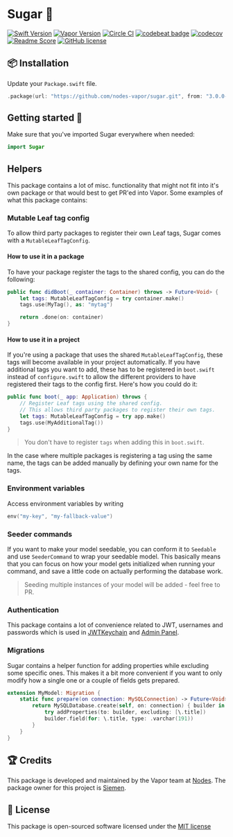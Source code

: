 # Sugar 🍬
[![Swift Version](https://img.shields.io/badge/Swift-4.2-brightgreen.svg)](http://swift.org)
[![Vapor Version](https://img.shields.io/badge/Vapor-3-30B6FC.svg)](http://vapor.codes)
[![Circle CI](https://circleci.com/gh/nodes-vapor/sugar/tree/master.svg?style=shield)](https://circleci.com/gh/nodes-vapor/sugar)
[![codebeat badge](https://codebeat.co/badges/54770476-a759-47f8-9372-1009267a56e0)](https://codebeat.co/projects/github-com-nodes-vapor-sugar-master)
[![codecov](https://codecov.io/gh/nodes-vapor/sugar/branch/master/graph/badge.svg)](https://codecov.io/gh/nodes-vapor/sugar)
[![Readme Score](http://readme-score-api.herokuapp.com/score.svg?url=https://github.com/nodes-vapor/sugar)](http://clayallsopp.github.io/readme-score?url=https://github.com/nodes-vapor/sugar)
[![GitHub license](https://img.shields.io/badge/license-MIT-blue.svg)](https://raw.githubusercontent.com/nodes-vapor/sugar/master/LICENSE)


## 📦 Installation

Update your `Package.swift` file.

```swift
.package(url: "https://github.com/nodes-vapor/sugar.git", from: "3.0.0-beta")
```


## Getting started 🚀

Make sure that you've imported Sugar everywhere when needed:

```swift
import Sugar
```


## Helpers

This package contains a lot of misc. functionality that might not fit into it's own package or that would best to get PR'ed into Vapor. Some examples of what this package contains:

### Mutable Leaf tag config

To allow third party packages to register their own Leaf tags, Sugar comes with a `MutableLeafTagConfig`.

#### How to use it in a package

To have your package register the tags to the shared config, you can do the following:

```swift
public func didBoot(_ container: Container) throws -> Future<Void> {
    let tags: MutableLeafTagConfig = try container.make()
    tags.use(MyTag(), as: "mytag")

    return .done(on: container)
}
```

#### How to use it in a project

If you're using a package that uses the shared `MutableLeafTagConfig`, these tags will become available in your project automatically. If you have additional tags you want to add, these has to be registered in `boot.swift` instead of `configure.swift` to allow the different providers to have registered their tags to the config first. Here's how you could do it:

```swift
public func boot(_ app: Application) throws {
    // Register Leaf tags using the shared config.
    // This allows third party packages to register their own tags.
    let tags: MutableLeafTagConfig = try app.make()
    tags.use(MyAdditionalTag())
}
```

> You don't have to register `tags` when adding this in `boot.swift`.

In the case where multiple packages is registering a tag using the same name, the tags can be added manually by defining your own name for the tags.

### Environment variables

Access environment variables by writing

```swift
env("my-key", "my-fallback-value")
```

### Seeder commands

If you want to make your model seedable, you can conform it to `Seedable` and use `SeederCommand` to wrap your seedable model. This basically means that you can focus on how your model gets initialized when running your command, and save a little code on actually performing the database work.

> Seeding multiple instances of your model will be added - feel free to PR.

### Authentication

This package contains a lot of convenience related to JWT, usernames and passwords which is used in [JWTKeychain](https://github.com/nodes-vapor/jwt-keychain) and [Admin Panel](https://github.com/nodes-vapor/admin-panel).

### Migrations

Sugar contains a helper function for adding properties while excluding some specific ones. This makes it a bit more convenient if you want to only modify how a single one or a couple of fields gets prepared.

```swift
extension MyModel: Migration {
    static func prepare(on connection: MySQLConnection) -> Future<Void> {
        return MySQLDatabase.create(self, on: connection) { builder in
            try addProperties(to: builder, excluding: [\.title])
            builder.field(for: \.title, type: .varchar(191))
        }
    }
}
```


## 🏆 Credits

This package is developed and maintained by the Vapor team at [Nodes](https://www.nodesagency.com).
The package owner for this project is [Siemen](https://github.com/siemensikkema).


## 📄 License

This package is open-sourced software licensed under the [MIT license](http://opensource.org/licenses/MIT)

